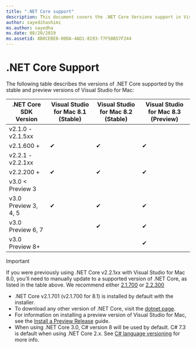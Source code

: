 ```yaml
---
title: ".NET Core support"
description: This document covers the .NET Core Versions support in Visual Studio for Mac
author: sayedihashimi
ms.author: sayedha
ms.date: 08/20/2019
ms.assetid: 8B8CEBE8-00DA-4AD1-8193-77F58B57F244
---
```


# .NET Core Support

The following table describes the versions of .NET Core supported by the stable and preview versions of Visual Studio for Mac:

| .NET Core SDK Version |Visual Studio for Mac 8.1 (Stable) | Visual Studio for Mac 8.2 (Stable) | Visual Studio for Mac 8.3 (Preview) |
|---------|---------|---------|---------|
|v2.1.0 - v2.1.5xx | | | |
|v2.1.600 + |✔︎|✔︎|✔︎|
|v2.2.1 - v2.2.1xx | | | |
|v2.2.200 + |✔︎|✔︎|✔︎|
|v3.0 < Preview 3 | | | |
|v3.0 Preview 3, 4, 5 |✔︎|✔︎|✔︎|
|v3.0 Preview 6, 7 | |✔︎|✔︎|
|v3.0 Preview 8+ | | |✔︎|

> [!IMPORTANT]
> If you were previously using .NET Core v2.2.1xx with Visual Studio for Mac 8.0, you'll need to manually update to a supported version of .NET Core, as listed in the table above. We recommend either [2.1.700](https://dotnet.microsoft.com/download/dotnet-core/2.1) or [2.2.300](https://dotnet.microsoft.com/download/dotnet-core/2.2)

* .NET Core v2.1.701 (v2.1.700 for 8.1) is installed by default with the installer.
* To download any other version of .NET Core, visit the [dotnet page](https://dotnet.microsoft.com/download/dotnet-core).
* For information on installing a preview version of Visual Studio for Mac, see the [Install a Preview Release](https://docs.microsoft.com/visualstudio/mac/install-preview) guide.
* When using .NET Core 3.0, C# version 8 will be used by default. C# 7.3 is default when using .NET Core 2.x. See [C# language versioning](https://docs.microsoft.com/en-us/dotnet/csharp/language-reference/configure-language-version) for more info.